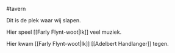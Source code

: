 #tavern

Dit is de plek waar wij slapen.

Hier speel [[Farly Flynt-woot|Ik]] veel muziek.

Hier kwam [[Farly Flynt-woot|Ik]] [[Adelbert Handlanger]] tegen.